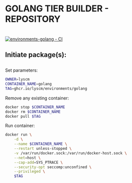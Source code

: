 # GOLANG TIER BUILDER - REPOSITORY <h1> 

[![environments-golang - CI](https://github.com/lyscm/environments-golang/actions/workflows/deploy-packages.yml/badge.svg?branch=master)](https://github.com/lyscm/environments-golang/actions/workflows/deploy-packages.yml)

## Initiate package(s): <h2> 

Set parameters:

```bash
OWNER=lyscm
CONTAINER_NAME=golang
TAG=ghcr.io/lyscm/environments/golang
```
Remove any existing container:

```bash
docker stop $CONTAINER_NAME
docker rm $CONTAINER_NAME
docker pull $TAG
```

Run container:

```bash
docker run \
    -d \
    --name $CONTAINER_NAME \
    --restart unless-stopped \
    -v /var/run/docker.sock:/var/run/docker-host.sock \
    --net=host \
    --cap-add=SYS_PTRACE \
    --security-opt seccomp:unconfined \
    --privileged \
    $TAG
```
